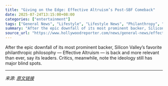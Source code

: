 ```yaml
---
title: "Giving on the Edge: Effective Altruism’s Post-SBF Comeback"
date: 2025-07-24T13:15:00+08:00
categories: ["entertainment"]
tags: ["General News", "Lifestyle", "Lifestyle News", "Philanthropy", "Social Impact Fund", "Social Impact Summit"]
summary: "After the epic downfall of its most prominent backer, Silicon Valley’s favorite philanthropic philosophy — Effective Altruism — is back and more relevant than ever, say its leaders. Critics, meanwhile"
source_url: "https://www.hollywoodreporter.com/news/general-news/effective-altruism-sam-bankman-fried-comeback-1236327219/"
---
```


After the epic downfall of its most prominent backer, Silicon Valley’s favorite philanthropic philosophy — Effective Altruism — is back and more relevant than ever, say its leaders. Critics, meanwhile, note the ideology still has major blind spots.

---

*来源: [原文链接](https://www.hollywoodreporter.com/news/general-news/effective-altruism-sam-bankman-fried-comeback-1236327219/)*
